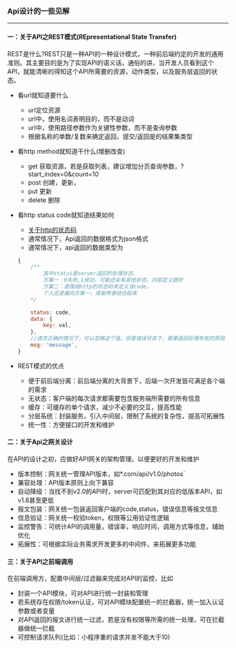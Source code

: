 ### Api设计的一些见解
------

#### 一：关于API之REST模式(REpresentational State Transfer)
REST是什么?REST只是一种API的一种设计模式，一种前后端约定的开发的通用准则。其主要目的是为了实现API的语义话，通俗的讲，当开发人员看到这个API，就能清晰的得知这个API所需要的资源，动作类型，以及服务层返回的状态。

* 看url就知道要什么
    * url定位资源
    * url中，使用名词表明目的，而不是动词
    * url中，使用路径参数作为关键性参数，而不是查询参数
    * 根据名称的单数/复数来确定返回，提交/返回是的结果集类型

* 看http method就知道干什么(增删改查)
    * get 获取资源，若是获取列表，建议增加分页查询参数，?start_index=0&count=10
    * post 创建，更新，
    * put 更新
    * delete 删除

* 看http status code就知道结果如何
    * [关于http的状态码](./response-status-codes.md)
    * 通常情况下，Api返回的数据格式为json格式
    * 通常情况下，api返回的数据类型为
    ```js
    {
        /**
            其中status是server返回的处理状态，
            方案一：0失败,1成功，可能还会有其他状态，内部定义就好
            方案二：直接用http的状态码来定义该code，
            个人还是偏向方案一，或者两者结合起来
        */

        status: code,
        data: {
            key: val,
        },
        //请求正确的情况下，可以忽略这个值。但是错误状态下，需要返回处理失败的原因
        msg: 'message', 
    }
    ```
* REST模式的优点
    * 便于前后端分离：前后端分离的大背景下，后端一次开发皆可满足各个端的需求
    * 无状态：客户端的每次请求都需要包含服务端所需要的所有信息
    * 缓存：可缓存的单个请求，减少不必要的交互，提高性能
    * 分层系统：封装服务，引入中间层，限制了系统的复杂性，提高可拓展性
    * 统一性：方便接口的开发和维护

#### 二：关于Api之网关设计
在API的设计之初，应做好API网关的架构管理。以便更好的开发和维护
* 版本控制：网关统一管理API版本，如*.com/api/v1.0/photos`
* 兼容处理：API版本原则上向下兼容
* 自动降级：当找不到v2.0的API时，server可匹配到其对应的低版本API，如v1.8甚至更低
* 报文包装：网关统一包装返回客户端的code,status，错误信息等报文信息
* 信息验证：网关统一校验token，权限等公用验证性逻辑
* 监控警告：可统计API的调用量，错误率，响应时间，调用方式等信息，辅助优化
* 拓展性：可根据实际业务需求开发更多的中间件，来拓展更多功能

#### 三：关于API之前端调用
在前端调用方，配置中间层/过滤器来完成对API的监控，比如
* 封装一个API模块，可对API进行统一封装和管理
* 若系统存在权限/token认证，可对API模块配置统一的拦截器，统一加入认证参数或者变量
* 对API返回的报文进行统一过滤，若是没有权限等所需的统一处理，可在拦截器做统一拦截
* 可控制请求队列(比如：小程序重的请求并发不能大于10)

